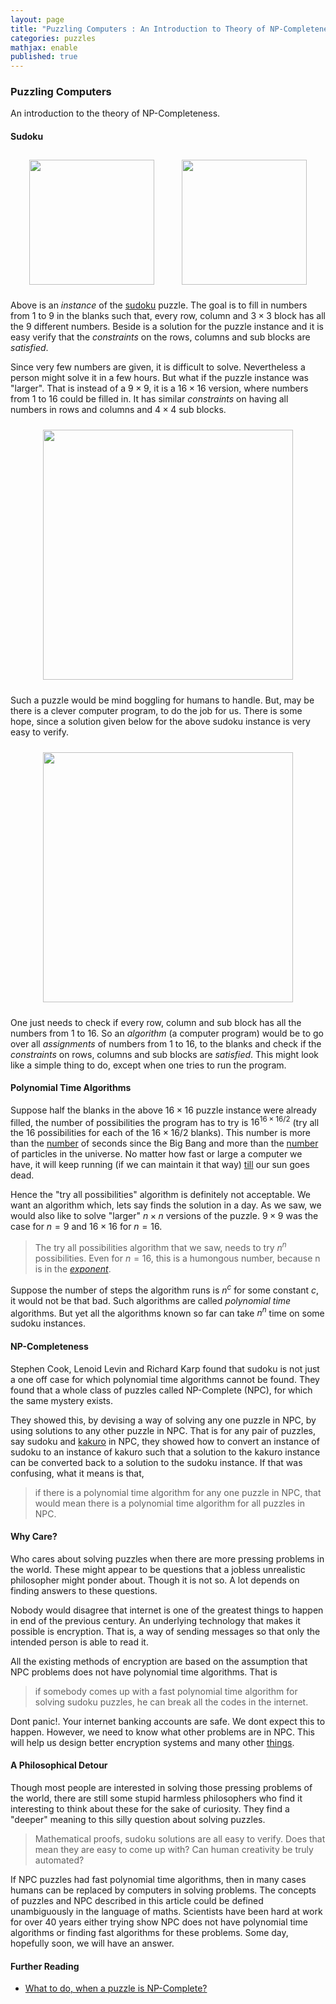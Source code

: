 ```yaml
---
layout: page
title: "Puzzling Computers : An Introduction to Theory of NP-Completeness"
categories: puzzles
mathjax: enable
published: true
---
```


### Puzzling Computers
<span class="subhead">
An introduction to the theory of NP-Completeness.
</span>

#### Sudoku
<p style="text-align:center">
<img src="../../images/sudoku_9x9.png" width="200px" style="margin: 10px 20px"/> <img src="../../images/sudoku_9x9_solved.png" width="200px" style="margin: 0px 20px"/>
</p>

Above is an *instance* of the [sudoku](http://en.wikipedia.org/wiki/Sudoku)
puzzle. The goal is to fill in numbers from $1$ to $9$ in the blanks such that,
every  row, column and $3 \times 3$ block has all the $9$ different numbers. 
Beside is a solution for the puzzle instance and it is easy verify that the
*constraints* on the rows, columns and sub blocks are *satisfied*.

 Since very few numbers are given, it is difficult to solve.
Nevertheless a person might solve it in a few
hours. But what if the puzzle instance was "larger".
That is instead of a $9\times 9$, it is a $16\times 16$ version,
where numbers from $1$ to $16$ could be filled in.
It has similar *constraints* on having all
numbers in rows and columns and $4\times 4$ sub blocks.

<p style="text-align:center">
<img src="../../images/sudoku_16x16.png" width="400px" style="margin: 10px 20px"/> </p>

Such a puzzle would be mind boggling for
humans to handle. But, may be there is a 
clever computer program, to do the job for
us. There is some hope, since a solution
given below for the above sudoku instance is very
easy to verify. 


<p style="text-align:center">
<img src="../../images/sudoku_16x16_solved.png" width="400px" style="margin: 10px 20px"/> </p>

One just needs to check if every row, column and
sub block has all the numbers from $1$ to $16$. So
 an *algorithm* (a computer program) would be to 
go over all *assignments* of numbers from $1$ to $16$, to the blanks
and check if the *constraints* on rows, columns and
sub blocks are *satisfied*. This might look
like a simple thing to do, except when one tries
to run the program. 


#### Polynomial Time Algorithms

Suppose half the blanks in the above $16\times 16$
 puzzle instance were
already filled, the number of possibilities
the program has to try is $16^{16 \times 16/2}$ (try all the $16$ possibilities
for each of the $16\times 16/2$ blanks). This number is
more than the [number](http://en.wikipedia.org/wiki/Chronology_of_the_universe)
 of seconds since the Big Bang and
more than the [number](http://www.physicsoftheuniverse.com/numbers.html)
 of particles in the universe. No
matter how fast or large a computer we have, it will
keep running (if we can maintain it that way) [till](http://image.gsfc.nasa.gov/poetry/ask/a10395.html)
our sun goes dead.

Hence the "try all possibilities" algorithm is definitely not
acceptable. We want an algorithm which, lets say
finds the solution in a day. As we saw, we would
also like to solve "larger" $n\times n$ versions of the puzzle.
$9\times 9$ was the case for $n=9$ and $16\times 16$ for $n=16$. 

> The try
all possibilities algorithm that we saw, needs to try
$n^n$ possibilities. Even for $n=16$, this is a humongous number,
because n is in the *[exponent](http://en.wikipedia.org/wiki/Exponentiation)*.

 Suppose the number of steps
the algorithm runs is $n^c$ for some constant $c$, it would not
be that bad. Such algorithms are called *polynomial time*  algorithms. 
But yet all the algorithms known so far can
take $n^n$ time on some sudoku instances.

#### NP-Completeness

Stephen Cook, Lenoid Levin and Richard Karp found that sudoku is not just a one off
case for which polynomial time algorithms cannot be found. They found
that a whole class of puzzles called NP-Complete (NPC), for which the same mystery exists.

They showed this, by devising a way of solving any one puzzle in NPC, by
using solutions to any other puzzle in NPC. That is for any pair of puzzles,
say sudoku and [kakuro](http://en.wikipedia.org/wiki/Kakuro) in NPC,
 they showed how to convert an instance of
sudoku to an instance of kakuro such that a solution to the kakuro instance
can be converted back to a solution to the sudoku instance. If that was confusing,
what it means is that,

>if there is a polynomial time algorithm for any one puzzle
in NPC, that would mean there is a polynomial time algorithm for all puzzles in NPC.

#### Why Care?

Who cares about solving puzzles when there are
more pressing problems in the world. These might appear to be
questions that a jobless unrealistic philosopher might ponder
about. Though it is not so. A lot depends on finding answers
to these questions. 

Nobody would disagree that internet is one of the greatest things
 to happen in end of the previous century.  An
underlying technology that makes it possible is encryption.
That is, a way of sending messages so that only the intended person
is able to read it.

All the existing methods of encryption are based on the assumption
that NPC problems does not have polynomial time algorithms. That is

>if somebody comes up with a fast polynomial time algorithm for solving 
sudoku puzzles, he can break all the codes in the internet.

Dont panic!. Your internet banking accounts are safe. We
dont expect this to happen. However, we need to know what other
problems are in NPC. This will help us design better encryption
systems and many other [things](http://en.wikipedia.org/wiki/Zero-knowledge_proof).

#### A Philosophical Detour

Though most people are interested in solving those pressing problems
of the world, there are still some stupid harmless philosophers
who find it interesting to think about these for the sake of curiosity.
They find a "deeper" meaning to this silly question about solving
puzzles.

> Mathematical proofs, sudoku solutions are all easy to verify. Does that
mean they are easy to come up with? Can human creativity be truly
automated?

If NPC puzzles had fast polynomial time algorithms, then in many cases 
humans can be replaced by computers in solving problems. The concepts of
puzzles and NPC described in this article could be
defined unambiguously in the language of maths. Scientists have been
hard at work for over 40 years either trying show NPC does not have polynomial time
algorithms or finding fast algorithms for these problems. Some day, hopefully
soon, we will have an answer.

#### Further Reading

- [What to do, when a puzzle is NP-Complete?](/2014/approximation-limits.html)


